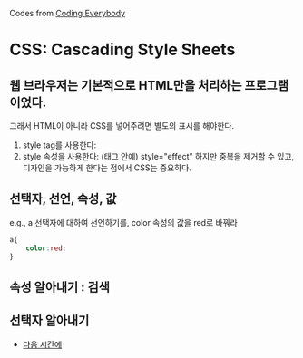 Codes from [Coding Everybody](https://opentutorials.org/course/1)

# CSS: Cascading Style Sheets
## 웹 브라우저는 기본적으로 HTML만을 처리하는 프로그램이었다.
그래서 HTML이 아니라 CSS를 넣어주려면 별도의 표시를 해야한다. 
1. style tag를 사용한다:  <style>, </style>
2. style 속성을 사용한다: (태그 안에) style="effect"
하지만 중복을 제거할 수 있고, 디자인을 가능하게 한다는 점에서 CSS는 중요하다.

## 선택자, 선언, 속성, 값
e.g., a 선택자에 대하여 선언하기를, color 속성의 값을 red로 바꿔라
``` CSS
a{
    color:red;
}
```

## 속성 알아내기 : 검색

## 선택자 알아내기
- [다음 시간에](https://opentutorials.org/course/3086/18329)